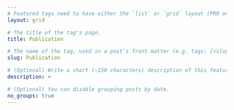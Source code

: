 ```yaml
---
# Featured tags need to have either the `list` or `grid` layout (PRO only).
layout: grid

# The title of the tag's page.
title: Publication

# The name of the tag, used in a post's front matter (e.g. tags: [<slug>]).
slug: Publication

# (Optional) Write a short (~150 characters) description of this featured tag.
description: >

# (Optional) You can disable grouping posts by date.
no_groups: true
---
```

